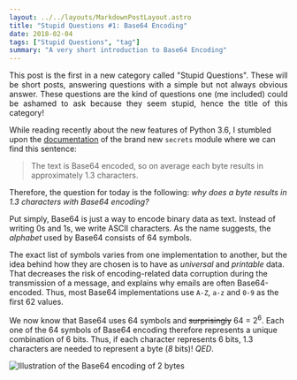 ```yaml
---
layout: ../../layouts/MarkdownPostLayout.astro
title: "Stupid Questions #1: Base64 Encoding"
date: 2018-02-04
tags: ["Stupid Questions", "tag"]
summary: "A very short introduction to Base64 Encoding"
---
```

<div class="alert alert-success" role="alert">
  <p style="text-align: justify;">
  This post is the first in a new category called "Stupid Questions". These will be short posts, answering questions with a simple but not always obvious answer. These questions are the kind of questions one (me included) could be ashamed to ask because they seem stupid, hence the title of this category!
  </p>
</div>

While reading recently about the new features of Python 3.6, I stumbled upon the [documentation](https://docs.python.org/3/library/secrets.html#secrets.token_urlsafe) of the brand new `secrets` module where we can find this sentence:

> The text is Base64 encoded, so on average each byte results in approximately 1.3 characters.

Therefore, the question for today is the following: *why does a byte results in 1.3 characters with Base64 encoding?*

Put simply, Base64 is just a way to encode binary data as text. Instead of writing 0s and 1s, we write ASCII characters. As the name suggests, the *alphabet* used by Base64 consists of 64 symbols.

The exact list of symbols varies from one implementation to another, but the idea behind how they are chosen is to have as *universal* and *printable* data. That decreases the risk of encoding-related data corruption during the transmission of a message, and explains why emails are often Base64-encoded. Thus, most Base64 implementations use `A-Z`, `a-z` and `0-9` as the first 62 values.

We now know that Base64 uses 64 symbols and <del>surprisingly</del> 64 = 2<sup>6</sup>. Each one of the 64 symbols of Base64 encoding therefore represents a unique combination of 6 bits. Thus, if each character represents 6 bits, 1.3 characters are needed to represent a byte (*8* bits)! *QED*.

![Illustration of the Base64 encoding of 2 bytes](/images/2018-02-04-base64_encoding.png)